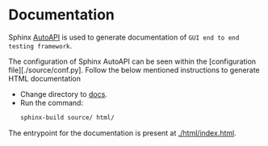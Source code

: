 Documentation
=============

Sphinx [AutoAPI](https://sphinx-autoapi.readthedocs.io/en/latest/index.html)
is used to generate documentation of `GUI end to end testing framework`.

The configuration of Sphinx AutoAPI can be seen within the [configuration file][./source/conf.py].
Follow the below mentioned instructions to generate HTML documentation

- Change directory to [docs](.).
- Run the command:
    ```bash
    sphinx-build source/ html/
    ```

The entrypoint for the documentation is present at [./html/index.html](./html/index.html).
